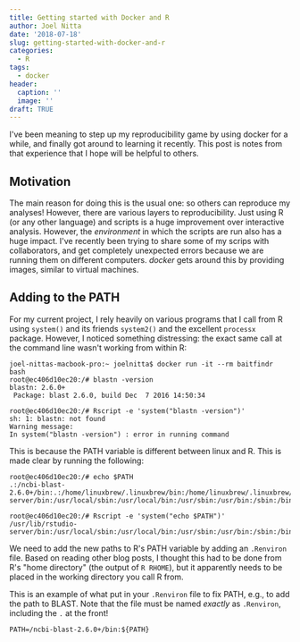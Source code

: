 ```yaml
---
title: Getting started with Docker and R
author: Joel Nitta
date: '2018-07-18'
slug: getting-started-with-docker-and-r
categories:
  - R
tags:
  - docker
header:
  caption: ''
  image: ''
draft: TRUE
---
```


I've been meaning to step up my reproducibility game by using docker for a while, and finally got around to learning it recently. This post is notes from that experience that I hope will be helpful to others.

## Motivation

The main reason for doing this is the usual one: so others can reproduce my analyses! However, there are various layers to reproducibility. Just using R (or any other language) and scripts is a huge improvement over interactive analysis. However, the _environment_ in which the scripts are run also has a huge impact. I've recently been trying to share some of my scrips with collaborators, and get completely unexpected errors because we are running them on different computers. _docker_ gets around this by providing images, similar to virtual machines.

## Adding to the PATH

For my current project, I rely heavily on various programs that I call from R using `system()` and its friends `system2()` and the excellent `processx` package. However, I noticed something distressing: the exact same call at the command line wasn't working from within R:

```
joel-nittas-macbook-pro:~ joelnitta$ docker run -it --rm baitfindr bash
root@ec406d10ec20:/# blastn -version
blastn: 2.6.0+
 Package: blast 2.6.0, build Dec  7 2016 14:50:34
 
root@ec406d10ec20:/# Rscript -e 'system("blastn -version")'
sh: 1: blastn: not found
Warning message:
In system("blastn -version") : error in running command
```

This is because the PATH variable is different between linux and R. This is made clear by running the following:

```
root@ec406d10ec20:/# echo $PATH
.:/ncbi-blast-2.6.0+/bin:.:/home/linuxbrew/.linuxbrew/bin:/home/linuxbrew/.linuxbrew/sbin:/usr/lib/rstudio-server/bin:/usr/local/sbin:/usr/local/bin:/usr/sbin:/usr/bin:/sbin:/bin

root@ec406d10ec20:/# Rscript -e 'system("echo $PATH")'
/usr/lib/rstudio-server/bin:/usr/local/sbin:/usr/local/bin:/usr/sbin:/usr/bin:/sbin:/bin
```

We need to add the new paths to R's PATH variable by adding an `.Renviron` file. Based on reading other blog posts, I thought this had to be done from R's "home directory" (the output of `R RHOME`), but it apparently needs to be placed in the working directory you call R from.

This is an example of what put in your `.Renviron` file to fix PATH, e.g., to add the path to BLAST. Note that the file must be named _exactly_ as `.Renviron`, including the `.` at the front!

```
PATH=/ncbi-blast-2.6.0+/bin:${PATH}
```
